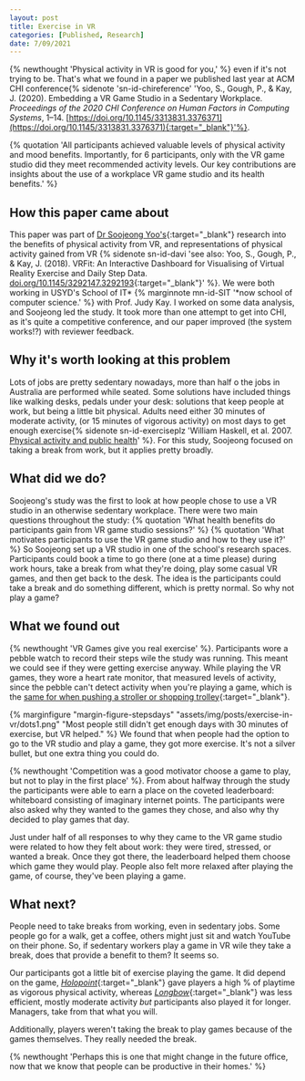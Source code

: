 ```yaml
---
layout: post
title: Exercise in VR
categories: [Published, Research]
date: 7/09/2021
---
```


{% newthought 'Physical activity in VR is good for you,' %} even if it's not trying to be.<!--more--> That's what we found in a paper we published last year at ACM CHI conference{% sidenote 'sn-id-chireference' 'Yoo, S., Gough, P., & Kay, J. (2020). Embedding a VR Game Studio in a Sedentary Workplace. *Proceedings of the 2020 CHI Conference on Human Factors in Computing Systems*, 1–14. [https://doi.org/10.1145/3313831.3376371](https://doi.org/10.1145/3313831.3376371){:target="_blank"}'%}.


{% quotation 'All participants achieved valuable levels of physical activity and mood benefits. Importantly, for 6 participants, only with the VR game studio did they meet recommended activity levels. Our key contributions are insights about the use of a workplace VR game studio and its health benefits.' %}


## How this paper came about
This paper was part of [Dr Soojeong Yoo's](https://www.linkedin.com/in/soojeong-yoo-81b59784){:target="_blank"} research into the benefits of physical activity from VR, and representations of physical activity gained from VR {% sidenote sn-id-davi 'see also: Yoo, S., Gough, P., & Kay, J. (2018). VRFit: An Interactive Dashboard for Visualising of Virtual Reality Exercise and Daily Step Data. [doi.org/10.1145/3292147.3292193](https://doi.org/10.1145/3292147.3292193){:target="_blank"}' %}. We were both working in USYD's School of IT\* {% marginnote mn-id-SIT '\*now school of computer science.' %} with Prof. Judy Kay. I worked on some data analysis, and Soojeong led the study. It took more than one attempt to get into CHI, as it's quite a competitive conference, and our paper improved (the system works!?) with reviewer feedback.


## Why it's worth looking at this problem
Lots of jobs are pretty sedentary nowadays, more than half o the jobs in Australia are performed while seated. Some solutions have included things like walking desks, pedals under your desk: solutions that keep people at work, but being a little bit physical. Adults need either 30 minutes of moderate activity, (or 15 minutes of vigorous activity) on most days to get enough exercise{% sidenote sn-id-exerciseplz 'William Haskell, et al. 2007. [Physical activity and public health](https://scholarcommons.sc.edu/cgi/viewcontent.cgi?article=1117&context=sph_physical_activity_public_health_facpub)' %}. For this study, Soojeong focused on taking a break from work, but it applies pretty broadly. 

## What did we do?
Soojeong's study was the first to look at how people chose to use a VR studio in an otherwise sedentary workplace. There were two main questions throughout the study:
{% quotation 'What health benefits do participants gain from VR game studio sessions?' %}
{% quotation 'What motivates participants to use the VR game studio and how to they use it?' %}
So Soojeong set up a VR studio in one of the school's research spaces. Participants could book a time to go there (one at a time please) during work hours, take a break from what they're doing, play some casual VR games, and then get back to the desk. The idea is the participants could take a break and do something different, which is pretty normal. So why not play a game?

## What we found out
{% newthought 'VR Games give you real exercise' %}. Participants wore a pebble watch to record their steps wile the study was running. This meant we could see if they were getting exercise anyway. While playing the VR games, they wore a heart rate monitor, that measured levels of activity, since the pebble can't detect activity when you're playing a game, which is the [same for when pushing a stroller or shopping trolley](https://community.fitbit.com/t5/Inspire-Inspire-HR/Not-counting-steps-when-pushing-stroller-or-grocery-cart/td-p/4253926){:target="_blank"}.

{% marginfigure "margin-figure-stepsdays" "assets/img/posts/exercise-in-vr/dots1.png" "Most people still didn't get enough days with 30 minutes of exercise, but VR helped." %}
We found that when people had the option to go to the VR studio and play a game, they got more exercise. It's not a silver bullet, but one extra thing you could do.

{% newthought 'Competition was a good motivator choose a game to play, but not to play in the first place' %}. From about halfway through the study the participants were able to earn a place on the coveted leaderboard: whiteboard consisting of imaginary internet points. The participants were also asked why they wanted to the games they chose, and also why thy decided to play games that day. 

Just under half of all responses to why they came to the VR game studio were related to how they felt about work: they were tired, stressed, or wanted a break. Once they got there, the leaderboard helped them choose which game they would play.  People also felt more relaxed after playing the game, of course, they've been playing a game. 

## What next?
People need to take breaks from working, even in sedentary jobs. Some people go for a walk, get a coffee, others might just sit and watch YouTube on their phone. So, if sedentary workers play a game in VR wile they take a break, does that provide a benefit to them? It seems so. 

Our participants got a little bit of exercise playing the game. It did depend on the game, [*Holopoint*](https://www.oculus.com/experiences/quest/2202354219893697/?locale=en_US){:target="_blank"} gave players a high % of playtime as vigorous physical activity, whereas [*Longbow*](https://store.steampowered.com/app/450390/The_Lab/){:target="_blank"} was less efficient, mostly moderate activity *but* participants also played it for longer. Managers, take from that what you will. 

Additionally, players weren't taking the break to play games because of the games themselves. They really needed the break. 

{% newthought 'Perhaps this is one that might change in the future office, now that we know that people can be productive in their homes.' %} 
